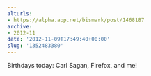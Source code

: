 ```yaml
---
alturls:
- https://alpha.app.net/bismark/post/1468187
archive:
- 2012-11
date: '2012-11-09T17:49:40+00:00'
slug: '1352483380'
---
```


Birthdays today: Carl Sagan, Firefox, and me!
